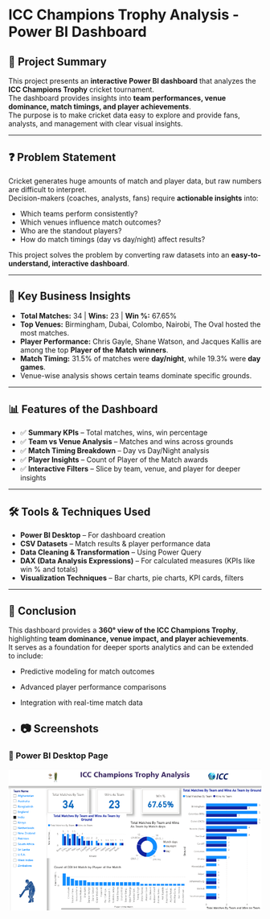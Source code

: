 # ICC Champions Trophy Analysis - Power BI Dashboard  

## 📌 Project Summary  
This project presents an **interactive Power BI dashboard** that analyzes the **ICC Champions Trophy** cricket tournament.  
The dashboard provides insights into **team performances, venue dominance, match timings, and player achievements**.  
The purpose is to make cricket data easy to explore and provide fans, analysts, and management with clear visual insights.  

---

## ❓ Problem Statement  
Cricket generates huge amounts of match and player data, but raw numbers are difficult to interpret.  
Decision-makers (coaches, analysts, fans) require **actionable insights** into:  
- Which teams perform consistently?  
- Which venues influence match outcomes?  
- Who are the standout players?  
- How do match timings (day vs day/night) affect results?  

This project solves the problem by converting raw datasets into an **easy-to-understand, interactive dashboard**.  

---

## 🔑 Key Business Insights  
- **Total Matches:** 34 | **Wins:** 23 | **Win %:** 67.65%  
- **Top Venues:** Birmingham, Dubai, Colombo, Nairobi, The Oval hosted the most matches.  
- **Player Performance:** Chris Gayle, Shane Watson, and Jacques Kallis are among the top **Player of the Match winners**.  
- **Match Timing:** 31.5% of matches were **day/night**, while 19.3% were **day games**.  
- Venue-wise analysis shows certain teams dominate specific grounds.  

---

## 📊 Features of the Dashboard  
- ✅ **Summary KPIs** – Total matches, wins, win percentage  
- ✅ **Team vs Venue Analysis** – Matches and wins across grounds  
- ✅ **Match Timing Breakdown** – Day vs Day/Night analysis  
- ✅ **Player Insights** – Count of Player of the Match awards  
- ✅ **Interactive Filters** – Slice by team, venue, and player for deeper insights  

---

## 🛠️ Tools & Techniques Used  
- **Power BI Desktop** – For dashboard creation  
- **CSV Datasets** – Match results & player performance data  
- **Data Cleaning & Transformation** – Using Power Query  
- **DAX (Data Analysis Expressions)** – For calculated measures (KPIs like win % and totals)  
- **Visualization Techniques** – Bar charts, pie charts, KPI cards, filters  

---

## 📌 Conclusion  
This dashboard provides a **360° view of the ICC Champions Trophy**, highlighting **team dominance, venue impact, and player achievements**.  
It serves as a foundation for deeper sports analytics and can be extended to include:  
- Predictive modeling for match outcomes  
- Advanced player performance comparisons  
- Integration with real-time match data

- ## 📷 Screenshots


### 🔹 Power BI Desktop Page  
![Power BI Desktop Screenshot](https://github.com/SanthoshPandiya/ICC-Champions-Trophy-Analysis/blob/main/ICC%20CT%20Dashboard.png)

 
